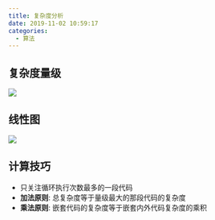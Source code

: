 ```yaml
---
title: 复杂度分析
date: 2019-11-02 10:59:17
categories:
  - 算法
---
```


## 复杂度量级

![](https://static.skynian.cn/20191021223418.png)

## 线性图

![](https://static.skynian.cn/20191021223403.png)

## 计算技巧

- 只关注循环执行次数最多的一段代码
- **加法原则**: 总复杂度等于量级最大的那段代码的复杂度
- **乘法原则**: 嵌套代码的复杂度等于嵌套内外代码复杂度的乘积
